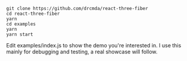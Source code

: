 ```shell
git clone https://github.com/drcmda/react-three-fiber
cd react-three-fiber
yarn
cd examples
yarn
yarn start
```

Edit examples/index.js to show the demo you're interested in. I use this mainly for debugging and testing, a real showcase will follow.
